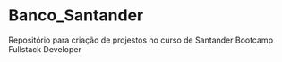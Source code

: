 # Banco_Santander
Repositório para criação de projestos no curso de Santander Bootcamp Fullstack Developer
